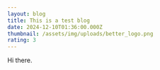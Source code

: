```yaml
---
layout: blog
title: This is a test blog
date: 2024-12-10T01:36:00.000Z
thumbnail: /assets/img/uploads/better_logo.png
rating: 3
---
```

Hi there.
